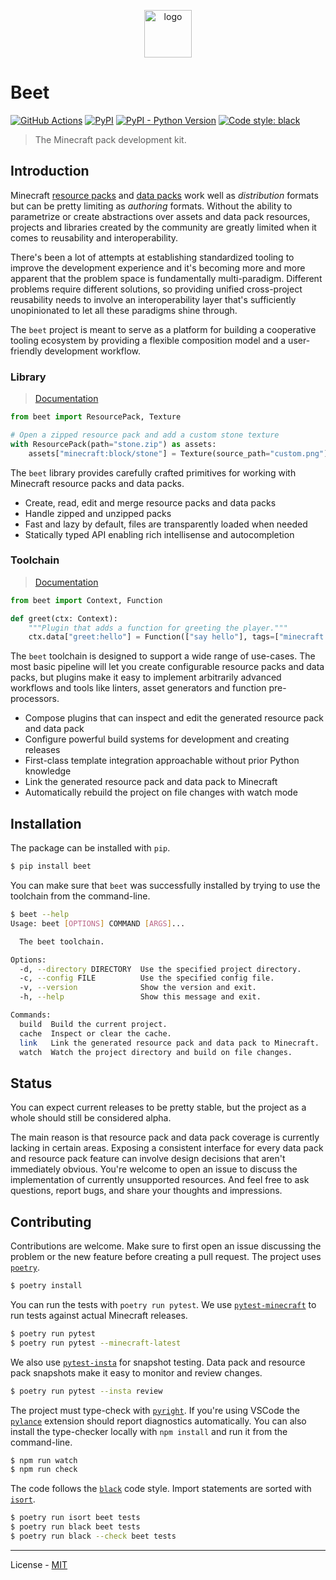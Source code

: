 <p align="center">
  <img src="https://vberlier.github.io/beet/_images/logo.svg" alt="logo" width="76">
</p>

# Beet

[![GitHub Actions](https://github.com/vberlier/beet/workflows/CI/badge.svg)](https://github.com/vberlier/beet/actions)
[![PyPI](https://img.shields.io/pypi/v/beet.svg)](https://pypi.org/project/beet/)
[![PyPI - Python Version](https://img.shields.io/pypi/pyversions/beet.svg)](https://pypi.org/project/beet/)
[![Code style: black](https://img.shields.io/badge/code%20style-black-000000.svg)](https://github.com/ambv/black)

> The Minecraft pack development kit.

## Introduction

Minecraft [resource packs](https://minecraft.gamepedia.com/Resource_Pack) and [data packs](https://minecraft.gamepedia.com/Data_Pack) work well as _distribution_ formats but can be pretty limiting as _authoring_ formats. Without the ability to parametrize or create abstractions over assets and data pack resources, projects and libraries created by the community are greatly limited when it comes to reusability and interoperability.

There's been a lot of attempts at establishing standardized tooling to improve the development experience and it's becoming more and more apparent that the problem space is fundamentally multi-paradigm. Different problems require different solutions, so providing unified cross-project reusability needs to involve an interoperability layer that's sufficiently unopinionated to let all these paradigms shine through.

The `beet` project is meant to serve as a platform for building a cooperative tooling ecosystem by providing a flexible composition model and a user-friendly development workflow.

### Library

> [Documentation](https://vberlier.github.io/beet/library/)

```python
from beet import ResourcePack, Texture

# Open a zipped resource pack and add a custom stone texture
with ResourcePack(path="stone.zip") as assets:
    assets["minecraft:block/stone"] = Texture(source_path="custom.png")
```

The `beet` library provides carefully crafted primitives for working with Minecraft resource packs and data packs.

- Create, read, edit and merge resource packs and data packs
- Handle zipped and unzipped packs
- Fast and lazy by default, files are transparently loaded when needed
- Statically typed API enabling rich intellisense and autocompletion

### Toolchain

> [Documentation](https://vberlier.github.io/beet/toolchain/)

```python
from beet import Context, Function

def greet(ctx: Context):
    """Plugin that adds a function for greeting the player."""
    ctx.data["greet:hello"] = Function(["say hello"], tags=["minecraft:load"])
```

The `beet` toolchain is designed to support a wide range of use-cases. The most basic pipeline will let you create configurable resource packs and data packs, but plugins make it easy to implement arbitrarily advanced workflows and tools like linters, asset generators and function pre-processors.

- Compose plugins that can inspect and edit the generated resource pack and data pack
- Configure powerful build systems for development and creating releases
- First-class template integration approachable without prior Python knowledge
- Link the generated resource pack and data pack to Minecraft
- Automatically rebuild the project on file changes with watch mode

## Installation

The package can be installed with `pip`.

```bash
$ pip install beet
```

You can make sure that `beet` was successfully installed by trying to use the toolchain from the command-line.

```bash
$ beet --help
Usage: beet [OPTIONS] COMMAND [ARGS]...

  The beet toolchain.

Options:
  -d, --directory DIRECTORY  Use the specified project directory.
  -c, --config FILE          Use the specified config file.
  -v, --version              Show the version and exit.
  -h, --help                 Show this message and exit.

Commands:
  build  Build the current project.
  cache  Inspect or clear the cache.
  link   Link the generated resource pack and data pack to Minecraft.
  watch  Watch the project directory and build on file changes.
```

## Status

You can expect current releases to be pretty stable, but the project as a whole should still be considered alpha.

The main reason is that resource pack and data pack coverage is currently lacking in certain areas. Exposing a consistent interface for every data pack and resource pack feature can involve design decisions that aren't immediately obvious. You're welcome to open an issue to discuss the implementation of currently unsupported resources. And feel free to ask questions, report bugs, and share your thoughts and impressions.

## Contributing

Contributions are welcome. Make sure to first open an issue discussing the problem or the new feature before creating a pull request. The project uses [`poetry`](https://python-poetry.org).

```bash
$ poetry install
```

You can run the tests with `poetry run pytest`. We use [`pytest-minecraft`](https://github.com/vberlier/pytest-minecraft) to run tests against actual Minecraft releases.

```bash
$ poetry run pytest
$ poetry run pytest --minecraft-latest
```

We also use [`pytest-insta`](https://github.com/vberlier/pytest-minecraft) for snapshot testing. Data pack and resource pack snapshots make it easy to monitor and review changes.

```bash
$ poetry run pytest --insta review
```

The project must type-check with [`pyright`](https://github.com/microsoft/pyright). If you're using VSCode the [`pylance`](https://marketplace.visualstudio.com/items?itemName=ms-python.vscode-pylance) extension should report diagnostics automatically. You can also install the type-checker locally with `npm install` and run it from the command-line.

```bash
$ npm run watch
$ npm run check
```

The code follows the [`black`](https://github.com/psf/black) code style. Import statements are sorted with [`isort`](https://pycqa.github.io/isort/).

```bash
$ poetry run isort beet tests
$ poetry run black beet tests
$ poetry run black --check beet tests
```

---

License - [MIT](https://github.com/vberlier/beet/blob/main/LICENSE)
